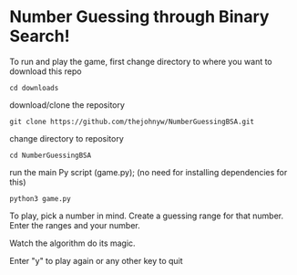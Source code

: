 # Number Guessing through Binary Search!

To run and play the game, first change directory to where you want to download this repo

    cd downloads
    
 download/clone the repository
 
    git clone https://github.com/thejohnyw/NumberGuessingBSA.git
    
 change directory to repository
 
    cd NumberGuessingBSA
   
run the main Py script (game.py); (no need for installing dependencies for this)

    python3 game.py
    
    
    
To play, pick a number in mind. Create a guessing range for that number. Enter the ranges and your number.

Watch the algorithm do its magic.

Enter "y" to play again or any other key to quit    
